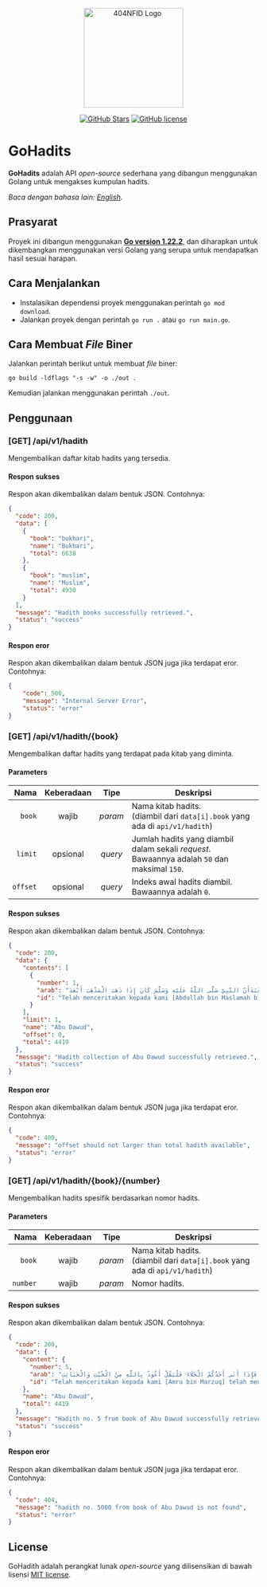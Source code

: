 <div align="center">
    <p>
        <a href="https://github.com/404NotFoundIndonesia/" target="_blank">
            <img src="https://avatars.githubusercontent.com/u/87377917?s=200&v=4" width="200" alt="404NFID Logo">
        </a>
    </p>

 [![GitHub Stars](https://img.shields.io/github/stars/iqbaleff214/gohadits.svg)](https://github.com/iqbaleff214/gohadits/stargazers)
 [![GitHub license](https://img.shields.io/github/license/iqbaleff214/gohadits)](https://github.com/iqbaleff214/gohadits/blob/main/LICENSE)
 
</div>

# GoHadits

__GoHadits__ adalah API _open-source_ sederhana yang dibangun menggunakan Golang untuk mengakses kumpulan hadits.

*Baca dengan bahasa lain: [English](README.en.md).*

## Prasyarat

Proyek ini dibangun menggunakan [**Go version 1.22.2**](https://go.dev/dl/), dan diharapkan untuk dikembangkan menggunakan versi Golang yang serupa untuk mendapatkan hasil sesuai harapan.
 
## Cara Menjalankan

- Instalasikan dependensi proyek menggunakan perintah `go mod download`.
- Jalankan proyek dengan perintah `go run .` atau `go run main.go`.

## Cara Membuat _File_ Biner

Jalankan perintah berikut untuk membuat _file_ biner:
```shell
go build -ldflags "-s -w" -o ./out .
```

Kemudian jalankan menggunakan perintah `./out`.

## Penggunaan

### [GET] /api/v1/hadith
Mengembalikan daftar kitab hadits yang tersedia.

#### Respon sukses
Respon akan dikembalikan dalam bentuk JSON. Contohnya:
```json
{
  "code": 200,
  "data": [
    {
      "book": "bukhari",
      "name": "Bukhari",
      "total": 6638
    },
    {
      "book": "muslim",
      "name": "Muslim",
      "total": 4930
    }
  ],
  "message": "Hadith books successfully retrieved.",
  "status": "success"
}
```

#### Respon eror
Respon akan dikembalikan dalam bentuk JSON juga jika terdapat eror. Contohnya:
```json
{
    "code": 500,
    "message": "Internal Server Error",
    "status": "error"
}
```

### [GET] /api/v1/hadith/{book}
Mengembalikan daftar hadits yang terdapat pada kitab yang diminta.

#### Parameters
| Nama | Keberadaan | Tipe | Deskripsi |
| ----:|:--------:|:----:| ----------- |
| `book` | wajib | _param_  | Nama kitab hadits. <br /> (diambil dari `data[i].book` yang ada di `api/v1/hadith`) |
| `limit` | opsional | _query_  | Jumlah hadits yang diambil dalam sekali _request_. <br/>Bawaannya adalah `50` dan maksimal `150`. |
| `offset` | opsional | _query_  | Indeks awal hadits diambil. Bawaannya adalah `0`. |

#### Respon sukses
Respon akan dikembalikan dalam bentuk JSON. Contohnya:
```json
{
  "code": 200,
  "data": {
    "contents": [
      {
        "number": 1,
        "arab": "حَدَّثَنَا عَبْدُ اللَّهِ بْنُ مَسْلَمَةَ بْنِ قَعْنَبٍ الْقَعْنَبِيُّ حَدَّثَنَا عَبْدُ الْعَزِيزِ يَعْنِي ابْنَ مُحَمَّدٍ عَنْ مُحَمَّدٍ يَعْنِي ابْنَ عَمْرٍو عَنْ أَبِي سَلَمَةَ عَنْ الْمُغِيرَةِ بْنِ شُعْبَةَأَنَّ النَّبِيَّ صَلَّى اللَّهُ عَلَيْهِ وَسَلَّمَ كَانَ إِذَا ذَهَبَ الْمَذْهَبَ أَبْعَدَ",
        "id": "Telah menceritakan kepada kami [Abdullah bin Maslamah bin Qa'nab al Qa'nabi] telah menceritakan kepada kami [Abdul Aziz yakni bin Muhammad] dari [Muhammad yakni bin Amru] dari [Abu Salamah] dari [Al Mughirah bin Syu'bah] bahwasanya Nabi shallallahu 'alaihi wasallam apabila hendak pergi untuk buang hajat, maka beliau menjauh."
      }
    ],
    "limit": 1,
    "name": "Abu Dawud",
    "offset": 0,
    "total": 4419
  },
  "message": "Hadith collection of Abu Dawud successfully retrieved.",
  "status": "success"
}
```

#### Respon eror
Respon akan dikembalikan dalam bentuk JSON juga jika terdapat eror. Contohnya:
```json
{
  "code": 400,
  "message": "offset should not larger than total hadith available",
  "status": "error"
}
```

### [GET] /api/v1/hadith/{book}/{number}
Mengembalikan hadits spesifik berdasarkan nomor hadits.

#### Parameters
| Nama | Keberadaan | Tipe | Deskripsi |
| ----:|:--------:|:----:| ----------- |
| `book` | wajib | _param_  | Nama kitab hadits. <br /> (diambil dari `data[i].book` yang ada di `api/v1/hadith`) |
| `number` | wajib | _param_  | Nomor hadits. |

#### Respon sukses
Respon akan dikembalikan dalam bentuk JSON. Contohnya:
```json
{
  "code": 200,
  "data": {
    "content": {
      "number": 5,
      "arab": "حَدَّثَنَا عَمْرُو بْنُ مَرْزُوقٍ أَخْبَرَنَا شُعْبَةُ عَنْ قَتَادَةَ عَنْ النَّضِرِ بْنِ أَنَسٍ عَنْ زَيْدِ بْنِ أَرْقَمَعَنْ رَسُولِ اللَّهِ صَلَّى اللَّهُ عَلَيْهِ وَسَلَّمَ قَالَ إِنَّ هَذِهِ الْحُشُوشَ مُحْتَضَرَةٌ فَإِذَا أَتَى أَحَدُكُمْ الْخَلَاءَ فَلْيَقُلْ أَعُوذُ بِاللَّهِ مِنْ الْخُبُثِ وَالْخَبَائِثِ",
      "id": "Telah menceritakan kepada kami [Amru bin Marzuq] telah mengabarkan kepada kami [Syu'bah] dari [Qatadah] dari [an Nadhr bin Anas] dari [Zaid bin Arqam] dari Rasulullah shallallahu 'alaihi wasallam, beliau bersabda: \"Sesungguhnya tempat buang hajat itu dihadiri oleh setan-setan, maka apabila salah seorang dari kalian mendatangi WC, hendaklah dia mengucapkan; 'Aku berlindung kepada Allah dari setan jantan dan setan betina'.\""
    },
    "name": "Abu Dawud",
    "total": 4419
  },
  "message": "Hadith no. 5 from book of Abu Dawud successfully retrieved.",
  "status": "success"
}
```

#### Respon eror
Respon akan dikembalikan dalam bentuk JSON juga jika terdapat eror. Contohnya:
```json
{
  "code": 404,
  "message": "hadith no. 5000 from book of Abu Dawud is not found",
  "status": "error"
}
```

## License

GoHadith adalah perangkat lunak _open-source_ yang dilisensikan di bawah lisensi [MIT license](https://github.com/iqbaleff214/gohadits/blob/main/LICENSE).